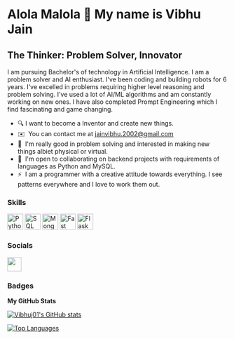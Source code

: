 Alola Malola 👋 My name is Vibhu Jain
============================

The Thinker: Problem Solver, Innovator
--------------------------

I am pursuing Bachelor's of technology in Artificial Intelligence. I am a problem solver and AI enthusiast. I've been coding and building robots for 6 years. I've excelled in problems requiring higher level reasoning and problem solving. I've used a lot of AI/ML algorithms and am constantly working on new ones. I have also completed Prompt Engineering which I find fascinating and game changing. 

* 🔍  I want to become a Inventor and create new things.
* ✉️  You can contact me at [jainvibhu.2002@gmail.com](mailto:jainvibhu.2002@gmail.com)
* 🧠  I'm really good in problem solving and interested in making new things albiet physical or virtual.
* 🤝  I'm open to collaborating on backend projects with requirements of languages as Python and MySQL.
* ⚡  I am a programmer with a creative attitude towards everything. I see patterns everywhere and I love to work them out.

### Skills

<p align="left">
 <a href="https://www.python.org/" target="_blank" rel="noreferrer"><img src="https://raw.githubusercontent.com/danielcranney/readme-generator/main/public/icons/skills/python-colored.svg" width="36" height="36" alt="Python" /></a>
   <a href="https://www.mysql.com/" target="_blank" rel="noreferrer"><img src="https://github.com/VibhuJ01/Vibhuj01/assets/94007826/18cb9ae7-9d9b-4a30-992b-92d0f0c4fcc8" width="36" height="36" alt="SQL" /></a>
  <a href="https://fastapi.tiangolo.com/" target="_blank" rel="noreferrer"><img src="https://raw.githubusercontent.com/danielcranney/readme-generator/main/public/icons/skills/mongodb-colored.svg" width="36" height="36" alt="MongoDB" /></a>
 <a href="https://www.mysql.com/" target="_blank" rel="noreferrer"><img src="https://pbs.twimg.com/profile_images/1417542931209199621/fWMEIB5j_400x400.jpg" width="36" height="36" alt="Fast API" /></a>
  <a href="https://flask.palletsprojects.com/en/2.3.x/" target="_blank" rel="noreferrer"><img src="https://assets.cdn.prod.twilio.com/original_images/flask-oauth.png" width="36" height="36" alt="Flask" /></a>


### Socials

<p align="left"> <a href="https://www.github.com/Vibhuj01" target="_blank" rel="noreferrer"><img src="https://raw.githubusercontent.com/danielcranney/readme-generator/main/public/icons/socials/github.svg" width="32" height="32" /></a></p>

### Badges

<b>My GitHub Stats</b>

<a href="http://www.github.com/Vibhuj01"><img src="https://github-readme-stats.vercel.app/api?username=Vibhuj01&show_icons=true&hide=stars,&count_private=true&title_color=22c55e&text_color=ffffff&icon_color=3382ed&bg_color=1c1917&hide_border=true&show_icons=true" alt="Vibhuj01's GitHub stats" /></a>

<a href="https://github.com/Vibhuj01" align="left"><img src="https://github-readme-stats.vercel.app/api/top-langs/?username=Vibhuj01&langs_count=10&title_color=22c55e&text_color=ffffff&icon_color=3382ed&bg_color=1c1917&hide_border=true&locale=en&custom_title=Top%20%Languages" alt="Top Languages" /></a>
